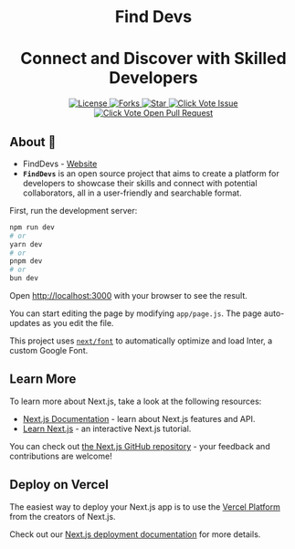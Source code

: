 <h1 align="center">Find Devs</h1>
<h1 align="center">Connect and Discover with Skilled Developers</h1>

<p align="center">
   <a href="https://github.com/wapborhan/find-devs/blob/master/LICENSE" target="blank">
   <img src="https://img.shields.io/github/license/wapborhan/find-devs?style=for-the-badge&logo=appveyor" alt="License" />
   </a>
   <a href="https://github.com/wapborhan/find-devs/fork" target="blank">
   <img src="https://img.shields.io/github/forks/wapborhan/find-devs?style=for-the-badge&logo=appveyor" alt="Forks"/>
   </a>
   <a href="https://github.com/wapborhan/find-devs/stargazers" target="blank">
   <img src="https://img.shields.io/github/stars/wapborhan/find-devs?style=for-the-badge&logo=appveyor" alt="Star"/>
   </a>
   <a href="https://github.com/wapborhan/find-devs/issues" target="blank">
   <img src="https://img.shields.io/github/issues/wapborhan/find-devs.svg?style=for-the-badge&logo=appveyor" alt="Click Vote Issue"/>
   </a>
   <a href="https://github.com/wapborhan/find-devs/pulls" target="blank">
   <img src="https://img.shields.io/github/issues-pr/wapborhan/find-devs.svg?style=for-the-badge&logo=appveyor" alt="Click Vote Open Pull Request"/>
   </a>
</p>

<a id="about"></a>

## About 🚀

- FindDevs - [Website](#)
- **`FindDevs`** is an open source project that aims to create a platform for developers to showcase their skills and connect with potential collaborators, all in a user-friendly and searchable format.

First, run the development server:

```bash
npm run dev
# or
yarn dev
# or
pnpm dev
# or
bun dev
```

Open [http://localhost:3000](http://localhost:3000) with your browser to see the result.

You can start editing the page by modifying `app/page.js`. The page auto-updates as you edit the file.

This project uses [`next/font`](https://nextjs.org/docs/basic-features/font-optimization) to automatically optimize and load Inter, a custom Google Font.

## Learn More

To learn more about Next.js, take a look at the following resources:

- [Next.js Documentation](https://nextjs.org/docs) - learn about Next.js features and API.
- [Learn Next.js](https://nextjs.org/learn) - an interactive Next.js tutorial.

You can check out [the Next.js GitHub repository](https://github.com/vercel/next.js/) - your feedback and contributions are welcome!

## Deploy on Vercel

The easiest way to deploy your Next.js app is to use the [Vercel Platform](https://vercel.com/new?utm_medium=default-template&filter=next.js&utm_source=create-next-app&utm_campaign=create-next-app-readme) from the creators of Next.js.

Check out our [Next.js deployment documentation](https://nextjs.org/docs/deployment) for more details.
